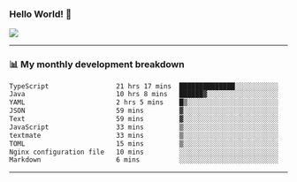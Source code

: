 ### Hello World! 👋

<a>
  <img align="center" src="https://github-readme-stats.vercel.app/api?username=megatunger&count_private=true&include_all_commits=true&bg_color=30,56CCF2,2F80ED&title_color=fff&text_color=fff" />
</a>

------
### 📊 My monthly development breakdown

<!--START_SECTION:waka-->

```txt
TypeScript                 21 hrs 17 mins  ██████████████░░░░░░░░░░░   56.37 %
Java                       10 hrs 8 mins   ██████▓░░░░░░░░░░░░░░░░░░   26.86 %
YAML                       2 hrs 5 mins    █▒░░░░░░░░░░░░░░░░░░░░░░░   05.54 %
JSON                       59 mins         ▓░░░░░░░░░░░░░░░░░░░░░░░░   02.65 %
Text                       59 mins         ▓░░░░░░░░░░░░░░░░░░░░░░░░   02.61 %
JavaScript                 33 mins         ▒░░░░░░░░░░░░░░░░░░░░░░░░   01.49 %
textmate                   33 mins         ▒░░░░░░░░░░░░░░░░░░░░░░░░   01.46 %
TOML                       15 mins         ▒░░░░░░░░░░░░░░░░░░░░░░░░   00.68 %
Nginx configuration file   10 mins         ░░░░░░░░░░░░░░░░░░░░░░░░░   00.44 %
Markdown                   6 mins          ░░░░░░░░░░░░░░░░░░░░░░░░░   00.27 %
```

<!--END_SECTION:waka-->

------
